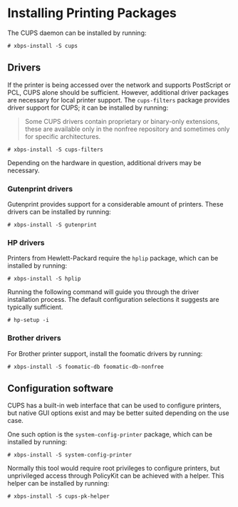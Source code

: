 # Installing Printing Packages

The CUPS daemon can be installed by running:

```
# xbps-install -S cups
```

## Drivers

If the printer is being accessed over the network and supports PostScript or
PCL, CUPS alone should be sufficient. However, additional driver packages are
necessary for local printer support. The `cups-filters` package provides driver
support for CUPS; it can be installed by running:

> Some CUPS drivers contain proprietary or binary-only extensions, these are
> available only in the nonfree repository and sometimes only for specific
> architectures.

```
# xbps-install -S cups-filters
```

Depending on the hardware in question, additional drivers may be necessary.

### Gutenprint drivers

Gutenprint provides support for a considerable amount of printers. These drivers
can be installed by running:

```
# xbps-install -S gutenprint
```

### HP drivers

Printers from Hewlett-Packard require the `hplip` package, which can be
installed by running:

```
# xbps-install -S hplip
```

Running the following command will guide you through the driver installation
process. The default configuration selections it suggests are typically
sufficient.

```
# hp-setup -i
```

### Brother drivers

For Brother printer support, install the foomatic drivers by running:

```
# xbps-install -S foomatic-db foomatic-db-nonfree
```

## Configuration software

CUPS has a built-in web interface that can be used to configure printers, but
native GUI options exist and may be better suited depending on the use case.

One such option is the `system-config-printer` package, which can be installed
by running:

```
# xbps-install -S system-config-printer
```

Normally this tool would require root privileges to configure printers, but
unprivileged access through PolicyKit can be achieved with a helper. This helper
can be installed by running:

```
# xbps-install -S cups-pk-helper
```
